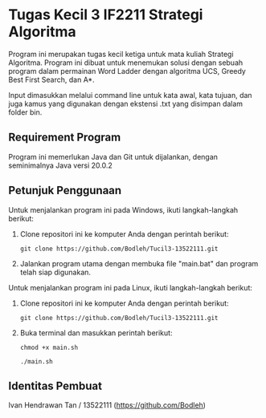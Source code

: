 # Tugas Kecil 3 IF2211 Strategi Algoritma
Program ini merupakan tugas kecil ketiga untuk mata kuliah Strategi Algoritma. Program ini dibuat untuk menemukan solusi dengan sebuah program dalam permainan Word Ladder dengan algoritma UCS, Greedy Best First Search, dan A*.

Input dimasukkan melalui command line untuk kata awal, kata tujuan, dan juga kamus yang digunakan dengan ekstensi .txt yang disimpan dalam folder bin. 

## Requirement Program

Program ini memerlukan Java dan Git untuk dijalankan, dengan seminimalnya Java versi 20.0.2

## Petunjuk Penggunaan

Untuk menjalankan program ini pada Windows, ikuti langkah-langkah berikut:

1. Clone repositori ini ke komputer Anda dengan perintah berikut:
   ```shell
   git clone https://github.com/Bodleh/Tucil3-13522111.git
   ```
2. Jalankan program utama dengan membuka file "main.bat" dan program telah siap digunakan.

Untuk menjalankan program ini pada Linux, ikuti langkah-langkah berikut:

1. Clone repositori ini ke komputer Anda dengan perintah berikut:
   ```shell
   git clone https://github.com/Bodleh/Tucil3-13522111.git
   ```
2. Buka terminal dan masukkan perintah berikut:
   ```shell
   chmod +x main.sh
   ```
    ```shell
   ./main.sh
   ```

## Identitas Pembuat

Ivan Hendrawan Tan / 13522111 (https://github.com/Bodleh)
